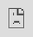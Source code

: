 ```yaml
---
layout: post
title: "(G)아이들이 이번 주 인기가요+현아, 아이콘 바비, 골든차일드 등으로부터 2연패를 달성했습니다!"
author: "undefined"
thumbnail: "https://www.allkpop.com/upload/2021/01/content/240320/thumb/1611476422-image.png"
tags: 
---
```



![image](https://www.allkpop.com/upload/2021/01/content/240320/1611476422-image.png)

SBS `인기가요`가 여러분이 좋아하는 아이돌들의 활기차고 재미있는 공연으로 최근 방송을 했습니다!

오늘 방송에서는 현아가 `멋지지 않아`로, 골든차일드가 `번 잇`으로 컴백했고, 아이콘의 보비가 `유매드`로 솔로 컴백했으며, 드림캐쳐가 `오드아이`로 복귀했다.

우승 후보로는 원어스, (G)아이들, 경서 등이 꼽혔다. 결국 (G)아이들이 싱글 `화아`로 2주 연속 우승을 차지했다.

한편, 공연한 다른 가수들로는 동방신기의 윤호, 빅톤, AB6IX, MCND, ONEUS, 장덕철, 체리블렛, 크레이비티, 트레져, T1419, 그리고 HYNN이 있었다.

아래 이번 주 공연의 전체 캠을 확인해 보세요!

컴백: 드림캐쳐


<div class="video_wrapper" style="padding-top: 56.25%;">
    <iframe width="100%" height="100%" src="https://www.youtube.com/embed/rWwJ6yE9mes" frameborder="0" allow="accelerometer; autoplay; clipboard-write; encrypted-media; gyroscope; picture-in-picture" allowfullscreen="" style="position: absolute; top: 0px; left: 0px; width: 100%; height: 100%;"></iframe>
</div>


==

컴백: 골든 차일드


<div class="video_wrapper" style="padding-top: 56.25%;">
    <iframe width="100%" height="100%" src="https://www.youtube.com/embed/MsQcOg1OEXk" frameborder="0" allow="accelerometer; autoplay; clipboard-write; encrypted-media; gyroscope; picture-in-picture" allowfullscreen="" style="position: absolute; top: 0px; left: 0px; width: 100%; height: 100%;"></iframe>
</div>


==

솔로 컴백: 아이콘의 바비


<div class="video_wrapper" style="padding-top: 56.25%;">
    <iframe width="100%" height="100%" src="https://www.youtube.com/embed/Bw8Rk-Oizlo" frameborder="0" allow="accelerometer; autoplay; clipboard-write; encrypted-media; gyroscope; picture-in-picture" allowfullscreen="" style="position: absolute; top: 0px; left: 0px; width: 100%; height: 100%;"></iframe>
</div>


==

컴백: 현아


<div class="video_wrapper" style="padding-top: 56.25%;">
    <iframe width="100%" height="100%" src="https://www.youtube.com/embed/npc7182uMsY" frameborder="0" allow="accelerometer; autoplay; clipboard-write; encrypted-media; gyroscope; picture-in-picture" allowfullscreen="" style="position: absolute; top: 0px; left: 0px; width: 100%; height: 100%;"></iframe>
</div>


==

동방신기 윤호


<div class="video_wrapper" style="padding-top: 56.25%;">
    <iframe width="100%" height="100%" src="https://www.youtube.com/embed/a8E4FU7rQfw" frameborder="0" allow="accelerometer; autoplay; clipboard-write; encrypted-media; gyroscope; picture-in-picture" allowfullscreen="" style="position: absolute; top: 0px; left: 0px; width: 100%; height: 100%;"></iframe>
</div>


==

보물


<div class="video_wrapper" style="padding-top: 56.25%;">
    <iframe width="100%" height="100%" src="https://www.youtube.com/embed/w9sLuAC9pQA" frameborder="0" allow="accelerometer; autoplay; clipboard-write; encrypted-media; gyroscope; picture-in-picture" allowfullscreen="" style="position: absolute; top: 0px; left: 0px; width: 100%; height: 100%;"></iframe>
</div>


==

크레이비티


<div class="video_wrapper" style="padding-top: 56.25%;">
    <iframe width="100%" height="100%" src="https://www.youtube.com/embed/yq8DKSArPmc" frameborder="0" allow="accelerometer; autoplay; clipboard-write; encrypted-media; gyroscope; picture-in-picture" allowfullscreen="" style="position: absolute; top: 0px; left: 0px; width: 100%; height: 100%;"><span id="selection-marker-start" class="redactor-selection-marker"></span><span id="selection-marker-end" class="redactor-selection-marker"></span></iframe>
</div>
